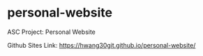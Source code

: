 # personal-website
ASC Project: Personal Website

Github Sites Link: https://hwang30git.github.io/personal-website/
